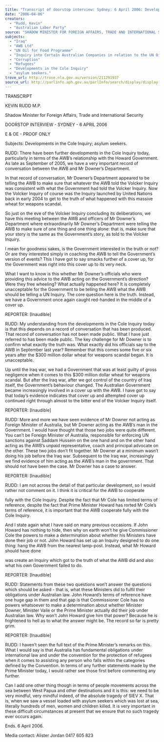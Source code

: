 ```yaml
---
title: "Transcript of doorstop interview: Sydney: 6 April 2006: Developments in the Cole Inquiry; asylum seekers."
date: "2006-04-06"
creators:
  - "Rudd, Kevin"
  - "Australian Labor Party"
source: "SHADOW MINISTER FOR FOREIGN AFFAIRS, TRADE AND INTERNATIONAL SECURITY"
subjects:
  - "Iraq"
  - "AWB Ltd"
  - "UN Oil for Food Programme"
  - "Inquiry into Certain Australian Companies in relation to the UN Oil for Food Programme"
  - "Corruption"
  - "Refugees"
  - "Developments in the Cole Inquiry"
  - "asylum seekers."
trove_url: http://trove.nla.gov.au/version/211291937
source_url: http://parlinfo.aph.gov.au/parlInfo/search/display/display.w3p;query=Id%3A%22media/pressrel/J3AJ6%22
---
```


 

 

 TRANSCRIPT 

 

 KEVIN RUDD M.P.   

 Shadow Minister for Foreign Affairs, Trade and  International Security   

 

 DOORSTOP INTERVIEW  - SYDNEY   -   6 APRIL 2006   

 E & OE - PROOF ONLY   

 Subjects:  Developments in the Cole Inquiry; asylum seekers.   

 

 RUDD:   There have been further developments in the Cole Inquiry  today, particularly in terms of the AWB’s relationship with the Howard  Government.  As late as September of 2005, we have a very important record of  conversation between the AWB and Mr Downer’s Department.    

 In that record of conversation, Mr Downer’s Department appeared to be telling  the AWB to make sure that whatever the AWB told the Volcker Inquiry was  consistent with what the Government had told the Volcker Inquiry. Now the  Volcker Inquiry of course was the Inquiry launched by United Nations back in  early 2004 to get to the truth of what happened with this massive wheat for  weapons scandal. 

 

 So just on the eve of the Volcker Inquiry concluding its deliberations, we have  this meeting between the AWB and officers of Mr Downer’s Department where  extraordinarily Mr Downer’s Department were telling the AWB to make sure of  one thing and one thing alone: that is, make sure that your story is the same as  the Government’s story, as told to the Volcker Inquiry.   

 I mean for goodness sakes, is the Government interested in the truth or not? Or  are they interested simply in coaching the AWB to tell the Government’s version  of events? This I have got to say smacks further of a cover up, for the  Government was right into this cover up to its very neck. 

 

 What I want to know is this whether Mr Downer’s officials who were providing  this advice to the AWB acting on the Government’s direction? Were they free  wheeling? What actually happened here? It is completely unacceptable for the  Government to be telling the AWB what the AWB should be telling a UN  Inquiry. The core question here is the truth. Instead, we have a Government once  again caught red-handed in the middle of a cover up. 

 

 REPORTER:  [Inaudible]   

 RUDD:    My understanding from the developments in the Cole  Inquiry today is that this depends on a record of conversation that has been  produced. That record of conversation has not been made public. What I have  just referred to has been made public. The key challenge for Mr Downer is to  confirm what exactly the truth was.  What exactly did his officials say to the  AWB in September last year? Remember that this comes some five or six years  after the $300 million dollar wheat for weapons scandal began. It is unacceptable.    

 Up until the Iraq war, we had a Government that was at least guilty of gross  negligence when it comes to this $300 million dollar wheat for weapons scandal.  But after the Iraq war, after we got control of the country of Iraq itself, the  Government’s behaviour changed. The Australian Government became  increasingly involved in a cover up with the AWB. I have got to say that today’s  evidence indicates that cover up and attempted cover up continued right  through almost to the bitter end of the Volcker Inquiry itself.   

 REPORTER:  [Inaudible]   

 RUDD:  More and more we have seen evidence of Mr Downer not  acting as Foreign Minister of Australia, but Mr Downer acting as the AWB’s man  in the Government. I would have thought that those two jobs were quite  different. You can’t be Foreign Minister of Australia, responsible for enforcing  UN sanctions against Saddam Hussein on the one hand and on the other hand  acting as the AWB’s unpaid representative, coach and principal advocate on the  other. These two jobs don’t fit together. Mr Downer at a minimum wasn’t doing  his job before the Iraq war. Subsequent to the Iraq war, increasingly we find  evidence of him acting as the AWB’s man in the government. That should not  have been the case. Mr Downer has a case to answer.   

 REPORTER:  [Inaudible]   

 RUDD:   I am not across the detail of that particular development, so I  would rather not comment on it. I think it is critical for the AWB to cooperate 

 fully with the Cole Inquiry. Despite the fact that Mr Cole has limited terms of  reference, despite the fact that Prime Minister Howard has rorted Mr Cole’s  terms of reference, it is important that the AWB cooperate fully with the Cole  Inquiry. 

 

 And I state again what I have said on many previous occasions. If John Howard  has nothing to hide, then why on earth won’t he give Commissioner Cole the  powers to make a determination about whether his Ministers have done their job  or not. John Howard has set up an Inquiry designed to do one thing: hang the  AWB from the nearest lamp-post. Instead, what Mr Howard should have done 

 was create an Inquiry which got to the truth of what the AWB did and also what  his own Government failed to do.    

 REPORTER:  [Inaudible]   

 RUDD:  Statements from these two questions won’t answer the  questions which should be asked - that is, what these Ministers did to fulfil their  obligations under Australian law. John Howard’s terms of reference have one  huge gap in them and that gap is that Commissioner Cole has no powers  whatsoever to make a determination about whether Minister Downer, Minister  Vaile or the Prime Minister actually did their job under Australian law. Why  won’t John Howard give him that power? Because he is frightened to hell as to  what the answer might be. The record so far is pretty grim.    

 REPORTER:  [Inaudible]   

 RUDD:  I haven’t seen the full text of the Prime Minister’s remarks  on this. What I would say is that Australia has fundamental obligations under  international law and under the convention for the protection of refugees when it  comes to assisting any person who falls within the categories defined by the  Convention. In terms of any further statements made by the Prime Minister  today, I would rather see those first before commenting any further.    

 Can I add one other thing though in terms of people movements across the sea  between West Papua and other destinations and it is this: we need to be very  mindful, very mindful indeed, of the absolute tragedy of SIEV X. That is, when  we saw a vessel loaded with asylum seekers which was lost at sea, literally  hundreds of men, women and children killed. It is very important in these  difficult circumstances at present that we ensure that no such tragedy ever occurs  again. 

 Ends. 6 April 2006.   

 

 Media contact:  Alister Jordan 0417 605 823   

 

 

 


